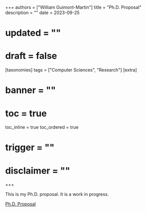 +++
authors = ["William Guimont-Martin"]
title = "Ph.D. Proposal"
description = ""
date = 2023-09-25
# updated = ""
# draft = false
[taxonomies]
tags = ["Computer Sciences", "Research"]
[extra]
# banner = ""
# toc = true
toc_inline = true
toc_ordered = true
# trigger = ""
# disclaimer = ""
+++

This is my Ph.D. proposal. It is a work in progress.

[Ph.D. Proposal](phdProposal_williamGuimontMartin_v0.pdf)